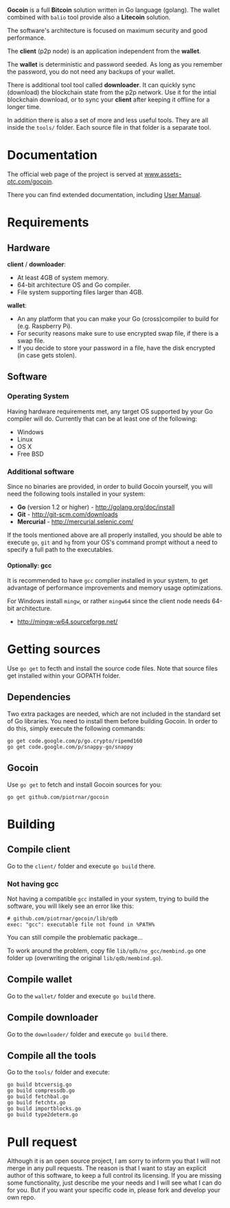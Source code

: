 **Gocoin** is a full **Bitcoin** solution written in Go language (golang).
The wallet combined with `balio` tool provide also a **Litecoin** solution.

The software's architecture is focused on maximum security and good performance.

The **client** (p2p node) is an application independent from the **wallet**.

The **wallet** is deterministic and password seeded.
As long as you remember the password, you do not need any backups of your wallet.

There is additional tool tool called **downloader**.
It can quickly sync (download) the blockchain state from the p2p network.
Use it for the intial blockchain download, or to sync your **client** after keeping it offline for a longer time.

In addition there is also a set of more and less useful tools.
They are all inside the `tools/` folder.
Each source file in that folder is a separate tool.


# Documentation
The official web page of the project is served at <a href="http://www.assets-otc.com/gocoin">www.assets-otc.com/gocoin</a>.

There you can find extended documentation, including <a href="http://www.assets-otc.com/gocoin/manual">User Manual</a>.


# Requirements

## Hardware

**client** / **downloader**:

* At least 4GB of system memory.
* 64-bit architecture OS and Go compiler.
* File system supporting files larger than 4GB.


**wallet**:

* An any platform that you can make your Go (cross)compiler to build for (e.g. Raspberry Pi).
* For security reasons make sure to use encrypted swap file, if there is a swap file.
* If you decide to store your password in a file, have the disk encrypted (in case gets stolen).


## Software

### Operating System
Having hardware requirements met, any target OS supported by your Go compiler will do.
Currently that can be at least one of the following:

* Windows
* Linux
* OS X
* Free BSD

### Additional software
Since no binaries are provided, in order to build Gocoin yourself, you will need the following tools installed in your system:

* **Go** (version 1.2 or higher) - http://golang.org/doc/install
* **Git** - http://git-scm.com/downloads
* **Mercurial** - http://mercurial.selenic.com/

If the tools mentioned above are all properly installed, you should be able to execute `go`, `git` and `hg` from your OS's command prompt without a need to specify a full path to the executables.


#### Optionally: gcc

It is recommended to have `gcc` complier installed in your system, to get advantage of performance improvements and memory usage optimizations.

For Windows install `mingw`, or rather `mingw64` since the client node needs 64-bit architecture.

 * http://mingw-w64.sourceforge.net/


# Getting sources

Use `go get` to fecth and install the source code files.
Note that source files get installed within your GOPATH folder.

## Dependencies

Two extra packages are needed, which are not included in the standard set of Go libraries.
You need to install them before building Gocoin.
In order to do this, simply execute the following commands:

	go get code.google.com/p/go.crypto/ripemd160
	go get code.google.com/p/snappy-go/snappy

## Gocoin
Use `go get` to fetch and install Gocoin sources for you:

	go get github.com/piotrnar/gocoin


# Building

## Compile client
Go to the `client/` folder and execute `go build` there.

### Not having gcc

Not having a compatible `gcc` installed in your system, trying to build the software, you will likely see an error like this:

	# github.com/piotrnar/gocoin/lib/qdb
	exec: "gcc": executable file not found in %PATH%

You can still compile the problematic package...

To work around the problem, copy file `lib/qdb/no_gcc/membind.go` one folder up (overwriting the original `lib/qdb/membind.go`).

## Compile wallet
Go to the `wallet/` folder and execute `go build` there.

## Compile downloader
Go to the `downloader/` folder and execute `go build` there.

## Compile all the tools
Go to the `tools/` folder and execute:

	go build btcversig.go
	go build compressdb.go
	go build fetchbal.go
	go build fetchtx.go
	go build importblocks.go
	go build type2determ.go


# Pull request
Although it is an open source project, I am sorry to inform you that I will not merge in any pull requests.
The reason is that I want to stay an explicit author of this software, to keep a full control its licensing.
If you are missing some functionality, just describe me your needs and I will see what I can do for you.
But if you want your specific code in, please fork and develop your own repo.
